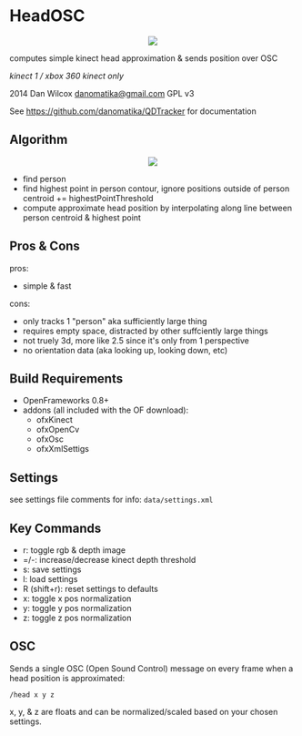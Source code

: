 HeadOSC
=======

<p align="center">
	<img src="https://raw.github.com/danomatika/QDTracker/master/HeadOSC/screenshot.png"/>
</p>

computes simple kinect head approximation & sends position over OSC

*kinect 1 / xbox 360 kinect only*

2014 Dan Wilcox <danomatika@gmail.com> GPL v3

See <https://github.com/danomatika/QDTracker> for documentation


Algorithm
---------

<p align="center">
	<img src="https://raw.github.com/danomatika/QDTracker/master/HeadOSC/sketch.jpg"/>
</p>

* find person
* find highest point in person contour, ignore positions outside of person centroid += highestPointThreshold
* compute approximate head position by interpolating along line between person centroid & highest point 

Pros & Cons
-----------

pros:

* simple & fast

cons:

* only tracks 1 "person" aka sufficiently large thing
* requires empty space, distracted by other suffciently large things
* not truely 3d, more like 2.5 since it's only from 1 perspective
* no orientation data (aka looking up, looking down, etc)

Build Requirements
------------------

* OpenFrameworks 0.8+
* addons (all included with the OF download):
  * ofxKinect 
  * ofxOpenCv
  * ofxOsc
  * ofxXmlSettigs

Settings
--------

see settings file comments for info: `data/settings.xml`

Key Commands
------------

* r: toggle rgb & depth image
* =/-: increase/decrease kinect depth threshold
* s: save settings
* l: load settings
* R (shift+r): reset settings to defaults
* x: toggle x pos normalization
* y: toggle y pos normalization
* z: toggle z pos normalization

OSC
---

Sends a single OSC (Open Sound Control) message on every frame when a head position is approximated:

    /head x y z
    
x, y, & z are floats and can be normalized/scaled based on your chosen settings.
